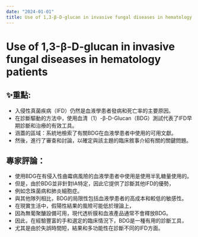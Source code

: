 ```yaml
---
date: "2024-01-01"
title: Use of 1,3-β-D-glucan in invasive fungal diseases in hematology patients
---
```


# Use of 1,3-β-D-glucan in invasive fungal diseases in hematology patients

## ✨重點:
- 入侵性真菌疾病（IFD）仍然是血液學患者發病和死亡率的主要原因。
- 在診斷驅動的方法中，使用血清（1）-β-D-Glucan（BDG）測試代表了IFD早期診斷和治療的有效工具。
- 涵蓋的區域：系統地檢索了有關BDG在血液學患者中使用的可用文獻。
- 然後，進行了審查和討論，以確定與該主題的臨床敘事介紹有關的關鍵問題。

## 專家評論：
- 使用BDG在有侵入性曲霉病風險的血液學患者中使用是使用半乳糖量使用的。
- 但是，由於BDG並非針對IA特定，因此它提供了診斷其他IFD的優勢，
- 例如念珠菌病和肺炎細胞症。
- 與其他隊列相比，BDG的局限性包括血液學患者的高成本和較低的敏感性。
- 在現實生活中，假陽性結果的風險可能低於理論上，
- 因為無葡聚醣設備可用，現代透析膜和血液產品通常不會釋放BDG。
- 因此，在經驗豐富的手和選定的臨床情況下，BDG是一種有用的診斷工具，
- 尤其是由於失誤時間短，結果和多功能性在診斷不同的IFD方面。
